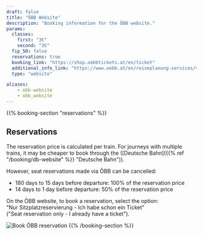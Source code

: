 ```yaml
---
draft: false
title: "ÖBB Website"
description: "Booking information for the ÖBB website."
params:
  classes:
    first: "3€"
    second: "3€"
  fip_50: false
  reservations: true
  booking_link: "https://shop.oebbtickets.at/en/ticket"
  additional_info_link: "https://www.oebb.at/en/reiseplanung-services/vor-ihrer-reise/reservierung-sitzplatz"
  type: "website"

aliases:
    - obb-website
    - obb_website
---
```


{{% booking-section "reservations" %}}
## Reservations

The reservation price is calculated per train. For journeys with multiple trains, it may be cheaper to book through the ([Deutsche Bahn]({{% ref "/booking/db-website" %}} "Deutsche Bahn")).

However, seat reservations made via ÖBB can be cancelled:

- 180 days to 15 days before departure: 100% of the reservation price
- 14 days to 1 day before departure: 50% of the reservation price

On the ÖBB website, to book a reservation, select the option: \
"Nur Sitzplatzreservierung - Ich habe schon ein Ticket" \
("Seat reservation only - I already have a ticket").

![Book ÖBB reservation](oebb_reservation.webp)
{{% /booking-section %}}
